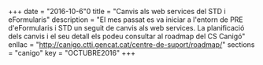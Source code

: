 +++
date        = "2016-10-6"0
title       = "Canvis als web services del STD i eFormularis"
description = "El mes passat es va iniciar a l'entorn de PRE d'eFormularis i STD un seguit de canvis als web services. La planificació dels canvis i el seu detall els podeu consultar al roadmap del CS Canigó"
enllac      = "http://canigo.ctti.gencat.cat/centre-de-suport/roadmap/"
sections    = "canigo"
key         = "OCTUBRE2016"
+++


